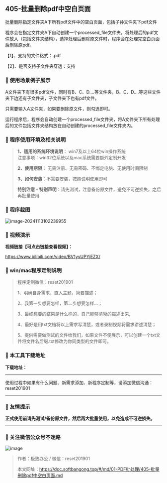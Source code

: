 ## 405-批量删除pdf中空白页面

批量删除指定文件夹A下所有pdf文件中的空白页面，包括子孙文件夹下pdf文件

程序会在指定文件夹A下自动创建一个processed_file文件夹，将处理后的pdf文件放入（包括文件夹结构），选择处理后删除原文件时，程序会在处理完空白页面后删除原pdf。

【1】、支持的文件格式：.pdf  

【2】、是否支持子文件夹穿透：支持  

### 📑 使用场景例子展示

A文件夹下有很多pdf文件，同时有B、C、D....等文件夹，B、C、D....等这些文件夹下边还有子文件夹，子文件夹下也有pdf文件。

只需要输入A文件夹，如果要删除原文件，则勾选即可。

运行程序后，程序会自动创建一个processed_file文件夹，将A文件夹下所有处理后的文件包括文件夹结构放在自动创建的processed_file文件夹内。

### 📑 程序使用环境及相关说明

> **1、适用的系统环境说明**： win7及以上64位win操作系统  
> 注意事项：win32位系统以及mac系统需要额外定制开发  
>
> **2、使用期限**： 无需注册、无需密码、不绑定电脑、无使用时间限制  
>
> **3、如何安装**：不需要安装，按照说明使用即可  
>
> **特别注意 - 特别声明**：请先测试，注意备份原文件，避免不可逆损失，之后再批量使用

### 📑 程序截图

 ![image-20241113102239955](../../imags/image-20241113102239955.png)

### 📑 视频演示

**视频链接【可点击链接查看视频】：**

https://www.bilibili.com/video/BV1yvUPYjEZX/

### 📑 win/mac程序定制说明

> 程序定制微信：reset201901  
>
> 1、明确自身需求，直入主题，简要描述；
>
> 2、我第一步想要怎样，第二步想要怎样...； 
>
> 3、最终想要的结果是什么样的，自己能够清晰的描述出来,  
>
> 4、最好是用txt文档将以上需求写清楚，或者录制视频将需求讲述清楚；  
>
> 5、提供需要做测试的文件给我们，如果文件不便展示，可以创建一个txt文件将文件名后缀.txt修改为你同类型的文件即可。  

### 📑 本工具下载地址

**下载地址：**

------

使用过程中如果有什么问题、新需求添加、新程序定制等，请添加微信沟通：reset201901

------

### 📑 友情提示

**正式使用前请先测试/备份原文件，然后再大批量使用，以免造成不可逆损失。**

------

### 📑 关注微信公众号不迷路

![image](https://s2.loli.net/2024/11/02/tK9T7jxLcuv5rUk.png)

> 作者：极致办公  /  微信：reset201901
>
> 本文网址：https://doc.softbangong.top/#/md/01-PDF批处理/405-批量删除pdf中空白页面.md